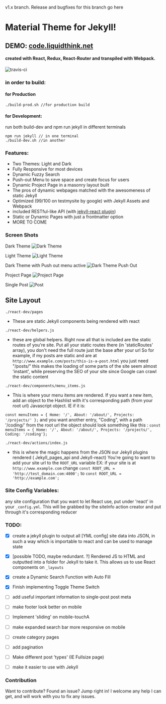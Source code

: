 v1.x branch. Release and bugfixes for this branch go here

# Material Theme for Jekyll!
## DEMO: [code.liquidthink.net](http://www.code.liquidthink.net)


#### created with React, Redux, React-Router and transpiled with Webpack.
![travis-ci](https://api.travis-ci.org/InsidiousMind/material-bliss-jekyll-theme.svg?branch=master)


### **in order to build:**
#### for Production
```
./build-prod.sh //for production build
```

#### for Development:
run both build-dev and npm run jekyll in different terminals
```
npm run jekyll // in one terminal
./build-dev.sh //in another
```
### Features:
- Two Themes: Light and Dark
- Fully Responsive for most devices
- Dynamic Fuzzy Search
- Push-out Menu to save space and create focus for users
- Dynamic Project Page in a masonry layout built
- The pros of dynamic webpages matched with the awesomeness of static Jekyll
- Optimized (99/100 on testmysite by google) with Jekyll Assets and Webpack
- included RESTful-like API (with [jekyll-react plugin](https://github.com/InsidiousMind/Jekyll-React))
- Static or Dynamic Pages with just a frontmatter option
- MORE TO COME

### Screen Shots

Dark Theme
![Dark Theme](http://i.imgur.com/GfFoLXS.png)

Light Theme
![Light Theme](http://i.imgur.com/cdIgtax.png)

Dark Theme with Push out menu active
![Dark Theme Push Out](http://i.imgur.com/xsjkszO.png)

Project Page
![Project Page](http://i.imgur.com/VnLqCpi.png)

Single Post
![Post](http://i.imgur.com/AcZ8nNi.png)


## Site Layout

`./react-dev/pages`
- These are static Jekyll components being rendered with react

`./react-dev/helpers.js`
- these are global helpers. Right now all that is included are the static routes of you're site. Put all your static routes there (in 'staticRoutes' array), you don't need the full route just the base after your url So for example, if my posts are static and are at
 `http://www.example.com/posts/this-is-a-post.html`
 you just need "/posts/"
 this makes the loading of some parts of the site seem almost 'instant', while preserving the SEO of your site since Google can crawl the static content

`./react-dev/components/menu_items.js`

- This is where your menu items are rendered. If you want a new item, add an object to the Hashlist with it's corresponding path (from your root url) Javascript object. IE if it is:

`const menuItems = { Home: '/', About: '/about/', Projects: '/projects/' };`
and you want another entry, "Coding", with a path '/coding/' from the root url the object should look something like this :
`const menuItems = { Home: '/', About: '/about/', Projects: '/projects/', Coding: '/coding'};`


`./react-dev/actions/index.js`
- this is where the magic happens from the JSON our Jekyll plugins rendered ( Jekyll_pages_api and Jekyll-react)
You're going to want to add your site url to the `ROOT_URL` variable
EX:
if your site is at `http://www.example.com` change
`const ROOT_URL = 'http://test_domain.com:4000';`
to
`const ROOT_URL = 'http://example.com';`


### Site Config Variables:
any site configuration that you want to let React use, put under 'react' in your `_config.yml`. This will be grabbed by the siteInfo action creator and put through it's corresponding reducer

### TODO:
 - [x] create a jekyll plugin to output all [YML config] site data into JSON, in such a way which is importable to react and can be used to manage state
 - [x] [possible TODO, maybe redundant. ?] Rendered JS to HTML and outputted into a folder for Jekyll to take it. This allows us to use React components on `_layouts`
 - [x] create a Dynamic Search Function with Auto Fill
 - [x] Finish implementing Toggle Theme Switch
 - [ ] add useful important information to single-post post meta
 - [ ] make footer look better on mobile
 - [ ] Implement 'sliding' on mobile-touchA
 - [ ] make expanded search bar more responsive on mobile
 - [ ] create category pages
 - [ ] add pagination
 - [ ] Make different post 'types' (IE Fullsize page)
 - [ ] make it easier to use with Jekyll


### Contribution
Want to contribute? Found an issue? Jump right in! I welcome any help I can get, and will work with you to fix any issues.
